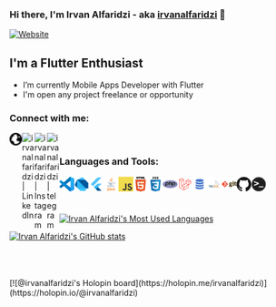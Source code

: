 ### Hi there, I'm Irvan Alfaridzi - aka [irvanalfaridzi][website] 👋 

[![Website](https://img.shields.io/website?label=alfaridzi.site&style=for-the-badge&url=https%3A%2F%2Falfaridzi.site)](https://alfaridzi.site)

## I'm a Flutter Enthusiast

- I’m currently Mobile Apps Developer with Flutter 
- I'm open any project freelance or opportunity

### Connect with me:

[<img align="left" alt="alfaridzi.site" width="22px" src="https://raw.githubusercontent.com/iconic/open-iconic/master/svg/globe.svg" />][website]
[<img align="left" alt="irvanalfaridzi | LinkedIn" width="22px" src="https://cdn.jsdelivr.net/npm/simple-icons@v3/icons/linkedin.svg" />][linkedin]
[<img align="left" alt="irvanalfaridzi | Instagram" width="22px" src="https://cdn.jsdelivr.net/npm/simple-icons@v3/icons/instagram.svg" />][instagram]
[<img align="left" alt="irvanalfaridzi | telegram" width="22px" src="https://cdn.jsdelivr.net/npm/simple-icons@v3/icons/telegram.svg" />][telegram]

<br />

### Languages and Tools:

[<img align="left" alt="Visual Studio Code" width="26px" src="https://raw.githubusercontent.com/github/explore/80688e429a7d4ef2fca1e82350fe8e3517d3494d/topics/visual-studio-code/visual-studio-code.png" />][website]
[<img align="left" alt="dart" width="26px" src="https://raw.githubusercontent.com/github/explore/80688e429a7d4ef2fca1e82350fe8e3517d3494d/topics/dart/dart.png" />][website]
[<img align="left" alt="flutter" width="26px" src="https://raw.githubusercontent.com/github/explore/80688e429a7d4ef2fca1e82350fe8e3517d3494d/topics/flutter/flutter.png" />][website]
[<img align="left" alt="java" width="26px" src="https://raw.githubusercontent.com/github/explore/80688e429a7d4ef2fca1e82350fe8e3517d3494d/topics/java/java.png" />][website]
[<img align="left" alt="javascript" width="26px" src="https://raw.githubusercontent.com/github/explore/80688e429a7d4ef2fca1e82350fe8e3517d3494d/topics/javascript/javascript.png" />][website]
[<img align="left" alt="HTML5" width="26px" src="https://raw.githubusercontent.com/github/explore/80688e429a7d4ef2fca1e82350fe8e3517d3494d/topics/html/html.png" />][website]
[<img align="left" alt="CSS3" width="26px" src="https://raw.githubusercontent.com/github/explore/80688e429a7d4ef2fca1e82350fe8e3517d3494d/topics/css/css.png" />][website]
[<img align="left" alt="php" width="26px" src="https://raw.githubusercontent.com/github/explore/80688e429a7d4ef2fca1e82350fe8e3517d3494d/topics/php/php.png" />][website]
[<img align="left" alt="laravel" width="26px" src="https://raw.githubusercontent.com/github/explore/80688e429a7d4ef2fca1e82350fe8e3517d3494d/topics/laravel/laravel.png" />][website]
[<img align="left" alt="SQL" width="26px" src="https://raw.githubusercontent.com/github/explore/80688e429a7d4ef2fca1e82350fe8e3517d3494d/topics/sql/sql.png" />][website]
[<img align="left" alt="MySQL" width="26px" src="https://raw.githubusercontent.com/github/explore/80688e429a7d4ef2fca1e82350fe8e3517d3494d/topics/mysql/mysql.png" />][website]
[<img align="left" alt="Git" width="26px" src="https://raw.githubusercontent.com/github/explore/80688e429a7d4ef2fca1e82350fe8e3517d3494d/topics/git/git.png" />][website]
[<img align="left" alt="GitHub" width="26px" src="https://raw.githubusercontent.com/github/explore/78df643247d429f6cc873026c0622819ad797942/topics/github/github.png" />][github]
[<img align="left" alt="Terminal" width="26px" src="https://raw.githubusercontent.com/github/explore/80688e429a7d4ef2fca1e82350fe8e3517d3494d/topics/terminal/terminal.png" />][website]

<br />
<br />
<br />

[![Irvan Alfaridzi's Most Used Languages](https://github-readme-stats.vercel.app/api/top-langs/?username=irvanalfaridzi)](https://github.com/irvanalfaridzi)

[![Irvan Alfaridzi's GitHub stats](https://github-readme-stats.vercel.app/api?username=irvanalfaridzi)](https://github.com/irvanalfaridzi)

[website]: https://alfaridzi.site
[instagram]: https://instagram.com/irvanalfaridzi
[linkedin]: https://linkedin.com/in/irvan-alfaridzi
[telegram]: t.me/irvanalfaridzi
[github]: https://github.com/irvanalfaridzi

<br />
<br />
<br />
[![@irvanalfaridzi's Holopin board](https://holopin.me/irvanalfaridzi)](https://holopin.io/@irvanalfaridzi)
